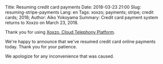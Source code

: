 Title: Resuming credit card payments
Date: 2018-03-23 21:00
Slug: resuming-stripe-payments
Lang: en
Tags: xoxzo; payments; stripe; credit cards; 2018;
Author: Aiko Yokoyama
Summary: Credit card payment system returns to Xoxzo on March 23, 2018.

Thank you for using [Xoxzo, Cloud Telephony Platform](https://www.xoxzo.com/en/).

We're happy to announce that we've resumed credit card online payments today.
Thank you for your patience.

We apologize for any inconvenience that was caused. 
